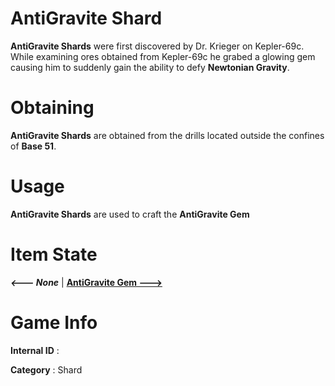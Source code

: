 # AntiGravite Shard

**AntiGravite Shards** were first discovered by Dr. Krieger on Kepler-69c. While examining ores obtained from Kepler-69c he grabed a glowing gem causing him to suddenly gain the ability to defy **Newtonian Gravity**.

# Obtaining

**AntiGravite Shards** are obtained from the drills located outside the confines of **Base 51**.

# Usage

**AntiGravite Shards** are used to craft the **AntiGravite Gem**

# Item State

***<--- None***       | [**AntiGravite Gem --->**](https://github.com/AlphaMC0/Lone-Martian/blob/main/AntiGravite%20Gem.md)

# Game Info

**Internal ID** : 

**Category** : Shard
